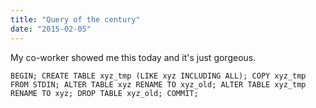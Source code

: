 ```yaml
---
title: "Query of the century"
date: "2015-02-05"
---
```


My co-worker showed me this today and it's just gorgeous.

`BEGIN; CREATE TABLE xyz_tmp (LIKE xyz INCLUDING ALL); COPY xyz_tmp FROM STDIN; ALTER TABLE xyz RENAME TO xyz_old; ALTER TABLE xyz_tmp RENAME TO xyz; DROP TABLE xyz_old; COMMIT;`
